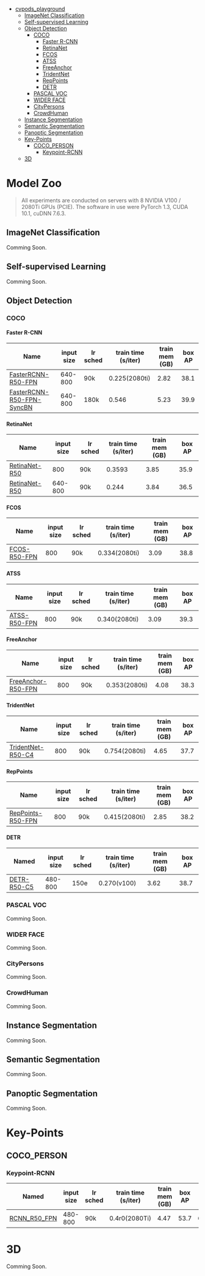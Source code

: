 - [cvpods_playground](#cvpods_playground)
  * [ImageNet Classification](#imagenet-classification)
  * [Self\-supervised Learning](#self--supervised-learning)
  * [Object Detection](#object-detection)
    + [COCO](#coco)
      - [Faster R-CNN](#faster-r-cnn)
      - [RetinaNet](#retinanet)
      - [FCOS](#fcos)
      - [ATSS](#atss)
      - [FreeAnchor](#freeanchor)
      - [TridentNet](#tridentnet)
      - [RepPoints](#reppoints)
      - [DETR](#detr)
    + [PASCAL VOC](#pascal-voc)
    + [WIDER FACE](#wider-face)
    + [CityPersons](#citypersons)
    + [CrowdHuman](#crowdhuman)
  * [Instance Segmentation](#instance-segmentation)
  * [Semantic Segmentation](#semantic-segmentation)
  * [Panoptic Segmentation](#panoptic-segmentation)
  * [Key\-Points](#key-points)
    + [COCO_PERSON](#coco_person)
      - [Keypoint\-RCNN](#faster-r-cnn)
  * [3D](#3D)

# Model Zoo

> All experiments are conducted on servers with 8 NVIDIA V100 / 2080Ti GPUs (PCIE). The software in use were PyTorch 1.3, CUDA 10.1, cuDNN 7.6.3.

## ImageNet Classification

Comming Soon.

## Self\-supervised Learning

Comming Soon.

## Object Detection 

### COCO

#### Faster R-CNN

| Name                                                         | input size | lr sched | train time (s/iter) | train mem (GB) | box AP |
| ------------------------------------------------------------ | ---------- | -------- | ------------------- | -------------- | ------ |
| [FasterRCNN-R50-FPN](playground/detection/coco/rcnn/faster_rcnn.res50.fpn.coco.multiscale.1x) | 640-800    | 90k      | 0.225(2080ti)       | 2.82           | 38.1   |
| [FasterRCNN-R50-FPN-SyncBN](playground/detection/coco/rcnn/faster_rcnn.res50.fpn.coco.multiscale.2x.syncbn) | 640-800    | 180k     | 0.546               | 5.23           | 39.9   |

#### RetinaNet

| Name                                                         | input size | lr sched | train time (s/iter) | train mem (GB) | box AP |
| ------------------------------------------------------------ | ---------- | -------- | ------------------- | -------------- | ------ |
| [RetinaNet-R50](playground/detection/coco/retinanet/retinanet.res50.fpn.coco.800size.1x) | 800        | 90k      | 0.3593              | 3.85           | 35.9 |
| [RetinaNet-R50](playground/detection/coco/retinanet/retinanet.res50.fpn.coco.multiscale.1x) | 640-800    | 90k      | 0.244               | 3.84           | 36.5 |

#### FCOS

| Name                                                         | input size | lr sched | train time (s/iter) | train mem (GB) | box AP |
| ------------------------------------------------------------ | ---------- | -------- | ------------------- | -------------- |   --- |
| [FCOS-R50-FPN](playground/detection/coco/fcos/fcos.res50.fpn.coco.800size.1x) | 800        | 90k      | 0.334(2080ti)       | 3.09           | 38.8  |


#### ATSS

| Name                                                         | input size | lr sched | train time (s/iter) | train mem (GB) | box AP |
| ------------------------------------------------------------ | ---------- | -------- | ------------------- | -------------- |   --- |
| [ATSS-R50-FPN](playground/detection/coco/atss/atss.res50.fpn.coco.800size.1x) | 800        | 90k      | 0.340(2080ti)       | 3.09           | 39.3  |

#### FreeAnchor

| Name                                                         | input size | lr sched | train time (s/iter) | train mem (GB) | box AP |
| ------------------------------------------------------------ | ---------- | -------- | ------------------- | -------------- | --- |
| [FreeAnchor-R50-FPN](playground/detection/coco/free_anchor/free_anchor.res50.fpn.coco.800size.1x) | 800        | 90k      | 0.353(2080ti)       | 4.08           | 38.3  |

#### TridentNet

| Name                                                         | input size | lr sched | train time (s/iter) | train mem (GB) | box AP |
| ------------------------------------------------------------ | ---------- | -------- | ------------------- | -------------- | --- |
| [TridentNet-R50-C4](playground/detection/coco/tridentnet/tridentnet.res50.C4.coco.800size.1x) | 800        | 90k      | 0.754(2080ti)       | 4.65           | 37.7  |

#### RepPoints

| Name                                                         | input size | lr sched | train time (s/iter) | train mem (GB) | box AP |
| ------------------------------------------------------------ | ---------- | -------- | ------------------- | -------------- | --- |
| [RepPoints-R50-FPN](playground/detection/coco/reppoints/reppoints.res50.fpn.coco.800size.1x.partial_minmax) | 800        | 90k      | 0.415(2080ti)       | 2.85           | 38.2  |

#### DETR

| Named                                                        | input size | lr sched | train time (s/iter) | train mem (GB) | box AP |
| ------------------------------------------------------------ | ---------- | -------- | ------------------- | -------------- | --- |
| [DETR-R50-C5](playground/detection/coco/detr/detr.res50.c5.coco.multiscale.150e.bs16) | 480-800    | 150e     | 0.270(v100)         | 3.62           | 38.7   |


### PASCAL VOC

Comming Soon.

### WIDER FACE

Comming Soon.

### CityPersons

Comming Soon.

### CrowdHuman

Comming Soon.

## Instance Segmentation 

 Comming Soon.

## Semantic Segmentation

Comming Soon.

## Panoptic Segmentation

Comming Soon.

# Key-Points

## COCO_PERSON

### Keypoint-RCNN

| Named                                                        | input size | lr sched | train time (s/iter) | train mem (GB) |  box AP |  kp AP |
| ------------------------------------------------------------ | ---------- | -------- | ------------------- | -------------- | ------ |  ------ |
| [RCNN_R50_FPN](playground/keypoints/coco_person/rcnn/keypoint_rcnn.res50.FPN.coco_person.multiscale.1x) | 480-800    | 90k     | 0.4r0(2080Ti)       | 4.47      | 53.7 | 64.2 | 

# 3D

Comming Soon.
